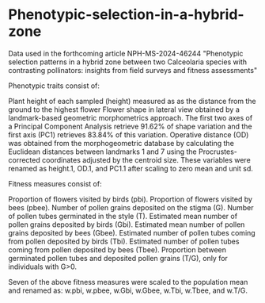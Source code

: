# Phenotypic-selection-in-a-hybrid-zone
Data used in the forthcoming article  NPH-MS-2024-46244 "Phenotypic selection patterns in a hybrid zone between two Calceolaria species with contrasting pollinators: insights from field surveys and fitness assessments"

Phenotypic traits consist of:

Plant height of each sampled (height) measured as as the distance from the ground to the highest flower
Flower shape in lateral view obtained by a landmark-based geometric morphometrics approach. The first two axes of a Principal Component Analysis retrieve 91.62% of shape variation and the first axis (PC1) retrieves 83.84% of this variation. 
Operative distance (OD) was obtained from the morphogeometric database by calculating the Euclidean distances between landmarks 1 and 7 using the Procrustes-corrected coordinates adjusted by the centroid size.
These variables were renamed as height.1, OD.1, and PC1.1 after scaling to zero mean and unit sd.


Fitness measures consist of:

Proportion of flowers visited by birds (pbi).
Proportion of flowers visited by bees (pbee).
Number of pollen grains deposited on the stigma (G).
Number of pollen tubes germinated in the style (T).
Estimated mean number of pollen grains deposited by birds (Gbi).
Estimated mean number of pollen grains deposited by bees (Gbee).
Estimated number of pollen tubes coming from pollen deposited by birds (Tbi).
Estimated number of pollen tubes coming from pollen deposited by bees (Tbee).
Proportion between germinated pollen tubes and deposited pollen grains (T/G), only for individuals with G>0.

Seven of the above fitness measures were scaled to the population mean and renamed as: w.pbi, w.pbee, w.Gbi, w.Gbee, w.Tbi, w.Tbee, and w.T/G.
